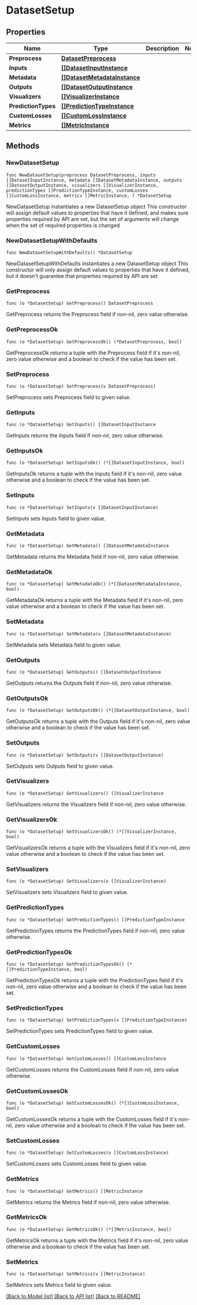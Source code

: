 # DatasetSetup

## Properties

Name | Type | Description | Notes
------------ | ------------- | ------------- | -------------
**Preprocess** | [**DatasetPreprocess**](DatasetPreprocess.md) |  | 
**Inputs** | [**[]DatasetInputInstance**](DatasetInputInstance.md) |  | 
**Metadata** | [**[]DatasetMetadataInstance**](DatasetMetadataInstance.md) |  | 
**Outputs** | [**[]DatasetOutputInstance**](DatasetOutputInstance.md) |  | 
**Visualizers** | [**[]VisualizerInstance**](VisualizerInstance.md) |  | 
**PredictionTypes** | [**[]PredictionTypeInstance**](PredictionTypeInstance.md) |  | 
**CustomLosses** | [**[]CustomLossInstance**](CustomLossInstance.md) |  | 
**Metrics** | [**[]MetricInstance**](MetricInstance.md) |  | 

## Methods

### NewDatasetSetup

`func NewDatasetSetup(preprocess DatasetPreprocess, inputs []DatasetInputInstance, metadata []DatasetMetadataInstance, outputs []DatasetOutputInstance, visualizers []VisualizerInstance, predictionTypes []PredictionTypeInstance, customLosses []CustomLossInstance, metrics []MetricInstance, ) *DatasetSetup`

NewDatasetSetup instantiates a new DatasetSetup object
This constructor will assign default values to properties that have it defined,
and makes sure properties required by API are set, but the set of arguments
will change when the set of required properties is changed

### NewDatasetSetupWithDefaults

`func NewDatasetSetupWithDefaults() *DatasetSetup`

NewDatasetSetupWithDefaults instantiates a new DatasetSetup object
This constructor will only assign default values to properties that have it defined,
but it doesn't guarantee that properties required by API are set

### GetPreprocess

`func (o *DatasetSetup) GetPreprocess() DatasetPreprocess`

GetPreprocess returns the Preprocess field if non-nil, zero value otherwise.

### GetPreprocessOk

`func (o *DatasetSetup) GetPreprocessOk() (*DatasetPreprocess, bool)`

GetPreprocessOk returns a tuple with the Preprocess field if it's non-nil, zero value otherwise
and a boolean to check if the value has been set.

### SetPreprocess

`func (o *DatasetSetup) SetPreprocess(v DatasetPreprocess)`

SetPreprocess sets Preprocess field to given value.


### GetInputs

`func (o *DatasetSetup) GetInputs() []DatasetInputInstance`

GetInputs returns the Inputs field if non-nil, zero value otherwise.

### GetInputsOk

`func (o *DatasetSetup) GetInputsOk() (*[]DatasetInputInstance, bool)`

GetInputsOk returns a tuple with the Inputs field if it's non-nil, zero value otherwise
and a boolean to check if the value has been set.

### SetInputs

`func (o *DatasetSetup) SetInputs(v []DatasetInputInstance)`

SetInputs sets Inputs field to given value.


### GetMetadata

`func (o *DatasetSetup) GetMetadata() []DatasetMetadataInstance`

GetMetadata returns the Metadata field if non-nil, zero value otherwise.

### GetMetadataOk

`func (o *DatasetSetup) GetMetadataOk() (*[]DatasetMetadataInstance, bool)`

GetMetadataOk returns a tuple with the Metadata field if it's non-nil, zero value otherwise
and a boolean to check if the value has been set.

### SetMetadata

`func (o *DatasetSetup) SetMetadata(v []DatasetMetadataInstance)`

SetMetadata sets Metadata field to given value.


### GetOutputs

`func (o *DatasetSetup) GetOutputs() []DatasetOutputInstance`

GetOutputs returns the Outputs field if non-nil, zero value otherwise.

### GetOutputsOk

`func (o *DatasetSetup) GetOutputsOk() (*[]DatasetOutputInstance, bool)`

GetOutputsOk returns a tuple with the Outputs field if it's non-nil, zero value otherwise
and a boolean to check if the value has been set.

### SetOutputs

`func (o *DatasetSetup) SetOutputs(v []DatasetOutputInstance)`

SetOutputs sets Outputs field to given value.


### GetVisualizers

`func (o *DatasetSetup) GetVisualizers() []VisualizerInstance`

GetVisualizers returns the Visualizers field if non-nil, zero value otherwise.

### GetVisualizersOk

`func (o *DatasetSetup) GetVisualizersOk() (*[]VisualizerInstance, bool)`

GetVisualizersOk returns a tuple with the Visualizers field if it's non-nil, zero value otherwise
and a boolean to check if the value has been set.

### SetVisualizers

`func (o *DatasetSetup) SetVisualizers(v []VisualizerInstance)`

SetVisualizers sets Visualizers field to given value.


### GetPredictionTypes

`func (o *DatasetSetup) GetPredictionTypes() []PredictionTypeInstance`

GetPredictionTypes returns the PredictionTypes field if non-nil, zero value otherwise.

### GetPredictionTypesOk

`func (o *DatasetSetup) GetPredictionTypesOk() (*[]PredictionTypeInstance, bool)`

GetPredictionTypesOk returns a tuple with the PredictionTypes field if it's non-nil, zero value otherwise
and a boolean to check if the value has been set.

### SetPredictionTypes

`func (o *DatasetSetup) SetPredictionTypes(v []PredictionTypeInstance)`

SetPredictionTypes sets PredictionTypes field to given value.


### GetCustomLosses

`func (o *DatasetSetup) GetCustomLosses() []CustomLossInstance`

GetCustomLosses returns the CustomLosses field if non-nil, zero value otherwise.

### GetCustomLossesOk

`func (o *DatasetSetup) GetCustomLossesOk() (*[]CustomLossInstance, bool)`

GetCustomLossesOk returns a tuple with the CustomLosses field if it's non-nil, zero value otherwise
and a boolean to check if the value has been set.

### SetCustomLosses

`func (o *DatasetSetup) SetCustomLosses(v []CustomLossInstance)`

SetCustomLosses sets CustomLosses field to given value.


### GetMetrics

`func (o *DatasetSetup) GetMetrics() []MetricInstance`

GetMetrics returns the Metrics field if non-nil, zero value otherwise.

### GetMetricsOk

`func (o *DatasetSetup) GetMetricsOk() (*[]MetricInstance, bool)`

GetMetricsOk returns a tuple with the Metrics field if it's non-nil, zero value otherwise
and a boolean to check if the value has been set.

### SetMetrics

`func (o *DatasetSetup) SetMetrics(v []MetricInstance)`

SetMetrics sets Metrics field to given value.



[[Back to Model list]](../README.md#documentation-for-models) [[Back to API list]](../README.md#documentation-for-api-endpoints) [[Back to README]](../README.md)


